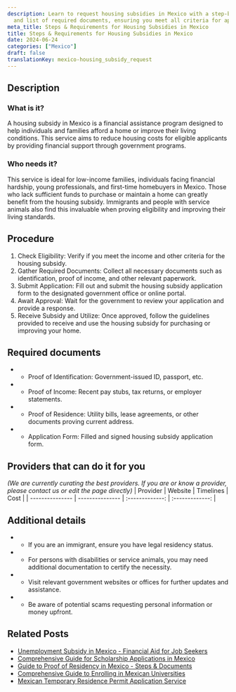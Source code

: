 ```yaml
---
description: Learn to request housing subsidies in Mexico with a step-by-step guide
  and list of required documents, ensuring you meet all criteria for approval.
meta_title: Steps & Requirements for Housing Subsidies in Mexico
title: Steps & Requirements for Housing Subsidies in Mexico
date: 2024-06-24
categories: ["Mexico"]
draft: false
translationKey: mexico-housing_subsidy_request
---
```



## Description
### What is it?
A housing subsidy in Mexico is a financial assistance program designed to help individuals and families afford a home or improve their living conditions. This service aims to reduce housing costs for eligible applicants by providing financial support through government programs.

### Who needs it?
This service is ideal for low-income families, individuals facing financial hardship, young professionals, and first-time homebuyers in Mexico. Those who lack sufficient funds to purchase or maintain a home can greatly benefit from the housing subsidy. Immigrants and people with service animals also find this invaluable when proving eligibility and improving their living standards.

## Procedure

1. Check Eligibility: Verify if you meet the income and other criteria for the housing subsidy.
2. Gather Required Documents: Collect all necessary documents such as identification, proof of income, and other relevant paperwork.
3. Submit Application: Fill out and submit the housing subsidy application form to the designated government office or online portal.
4. Await Approval: Wait for the government to review your application and provide a response.
5. Receive Subsidy and Utilize: Once approved, follow the guidelines provided to receive and use the housing subsidy for purchasing or improving your home.


## Required documents

- * Proof of Identification: Government-issued ID, passport, etc.
- * Proof of Income: Recent pay stubs, tax returns, or employer statements.
- * Proof of Residence: Utility bills, lease agreements, or other documents proving current address.
- * Application Form: Filled and signed housing subsidy application form.


## Providers that can do it for you
_(We are currently curating the best providers. If you are or know a provider, please contact us or edit the page directly)_
| Provider        |     Website     |     Timelines    |       Cost      |
| --------------- | --------------- |  :-------------: | :-------------: |

## Additional details

- * If you are an immigrant, ensure you have legal residency status.
- * For persons with disabilities or service animals, you may need additional documentation to certify the necessity.
- * Visit relevant government websites or offices for further updates and assistance.
- * Be aware of potential scams requesting personal information or money upfront.

## Related Posts

- [Unemployment Subsidy in Mexico - Financial Aid for Job Seekers](https://tramitit.com/english/guides/mexico/unemployment_subsidy_request/)
- [Comprehensive Guide for Scholarship Applications in Mexico](https://tramitit.com/english/guides/mexico/scholarship_application/)
- [Guide to Proof of Residency in Mexico - Steps & Documents](https://tramitit.com/english/guides/mexico/proof_of_residency/)
- [Comprehensive Guide to Enrolling in Mexican Universities](https://tramitit.com/english/guides/mexico/higher_education_enrollment/)
- [Mexican Temporary Residence Permit Application Service](https://tramitit.com/english/guides/mexico/temporary_residence_permit/)